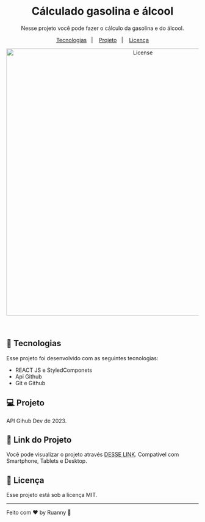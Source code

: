 <h1 align="center"> Cálculado gasolina e álcool</h1>

<p align="center">
Nesse projeto você pode fazer o cálculo da gasolina e do álcool.
</p>

<p align="center">
  <a href="#-tecnologias">Tecnologias</a>&nbsp;&nbsp;&nbsp;|&nbsp;&nbsp;&nbsp;
  <a href="#-projeto">Projeto</a>&nbsp;&nbsp;&nbsp;|&nbsp;&nbsp;&nbsp;
  <a href="#memo-licença">Licença</a>
</p>

<p align="center">
  <img alt="License" src="https://user-images.githubusercontent.com/84647446/221365990-e24236a2-3b4c-46ed-887b-1449e67d7e04.png" width="700px">
</p>

<br>

## 🚀 Tecnologias

Esse projeto foi desenvolvido com as seguintes tecnologias:

- REACT JS e StyledComponets
- Api Github
- Git e Github

## 💻 Projeto

API Gihub Dev de 2023.

## 🔖 Link do Projeto

Você pode visualizar o projeto através [DESSE LINK](https://gihub-dev.vercel.app/). Compativel com Smartphone, Tablets e Desktop.


## :memo: Licença

Esse projeto está sob a licença MIT.

---

Feito com ♥ by Ruanny :wave:
